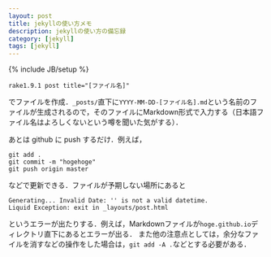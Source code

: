 ```yaml
---
layout: post
title: jekyllの使い方メモ
description: jekyllの使い方の備忘録
category: [jekyll]
tags: [jekyll]
---
```

{% include JB/setup %}

	rake1.9.1 post title="[ファイル名]"

でファイルを作成．`_posts/`直下に`YYYY-MM-DD-[ファイル名].md`という名前のファイルが生成されるので，そのファイルにMarkdown形式で入力する（日本語ファイル名はよろしくないという噂を聞いた気がする）．

あとは github に push するだけ．例えば，

	git add .
	git commit -m "hogehoge"
	git push origin master

などで更新できる．ファイルが予期しない場所にあると

	Generating... Invalid Date: '' is not a valid datetime.
	Liquid Exception: exit in _layouts/post.html

というエラーが出たりする．例えば，Markdownファイルが`hoge.github.io`ディレクトリ直下にあるとエラーが出る．
また他の注意点としては，余分なファイルを消すなどの操作をした場合は，`git add -A .`などとする必要がある．
